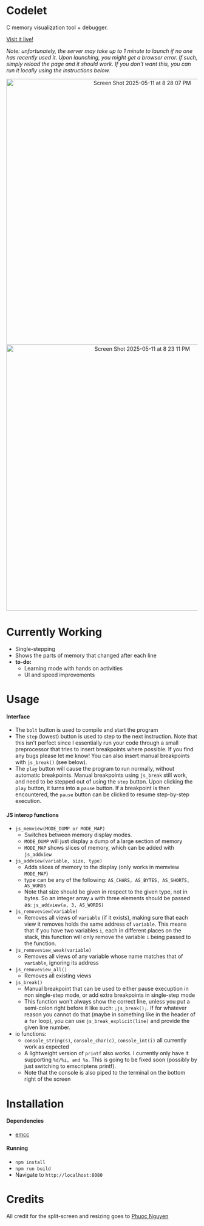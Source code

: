 # Codelet

C memory visualization tool + debugger.  
  
[Visit it live!](https://codelet-300i.onrender.com/)  
  
*Note: unfortunately, the server may take up to 1 minute to launch if no one has recently used it. Upon launching, you might get a browser error. If such, simply reload the page and it should work. If you don't want this, you can run it locally using the instructions below.*  
<p align="center">
<img width="700" alt="Screen Shot 2025-05-11 at 8 28 07 PM" src="https://github.com/user-attachments/assets/7257c92d-f796-4367-8075-ce12c25d3894" />
<img width="700" alt="Screen Shot 2025-05-11 at 8 23 11 PM" src="https://github.com/user-attachments/assets/c2bef6a0-b9d8-4448-858c-57b89753a3cb" />
</p>

# Currently Working
* Single-stepping
* Shows the parts of memory that changed after each line
* **to-do:**
    * Learning mode with hands on activities
    * UI and speed improvements

# Usage

#### Interface
* The `bolt` button is used to compile and start the program
* The `step` (lowest) button is used to step to the next instruction. Note that this isn't perfect since I essentially run your code through a small preprocessor that tries to insert breakpoints where possible. If you find any bugs please let me know! You can also insert manual breakpoints with `js_break()` (see below).
* The `play` button will cause the program to run normally, without automatic breakpoints. Manual breakpoints using `js_break` still work, and need to be stepped out of using the `step` button. Upon clicking the `play` button, it turns into a `pause` button. If a breakpoint is then encountered, the `pause` button can be clicked to resume step-by-step execution.

#### JS interop functions
* `js_memview(MODE_DUMP or MODE_MAP)`
    * Switches between memory display modes. 
    * `MODE_DUMP` will just display a dump of a large section of memory
    * `MODE_MAP` shows slices of memory, which can be added with `js_addview`
* `js_addview(variable, size, type)`
    * Adds slices of memory to the display (only works in memview `MODE_MAP`)
    * type can be any of the following: `AS_CHARS, AS_BYTES, AS_SHORTS, AS_WORDS` 
    * Note that size should be given in respect to the given type, not in bytes. So an integer array `a` with three elements should be passed as: `js_addview(a, 3, AS_WORDS)`
* `js_removeview(variable)`
    * Removes all views of `variable` (if it exists), making sure that each view it removes holds the same address of `variable`. This means that if you have two variables `i`, each in different places on the stack, this function will only remove the variable `i` being passed to the function.
* `js_removeview_weak(variable)`
    * Removes all views of any variable whose name matches that of `variable`, ignoring its address
* `js_removeview_all()`
    * Removes all existing views
* `js_break()`
    * Manual breakpoint that can be used to either pause execuption in non single-step mode, or add extra breakpoints in single-step mode
    * This function won't always show the correct line, unless you put a semi-colon right before it like such: `;js_break();`. If for whatever reason you cannot do that (maybe in something like in the header of a `for` loop), you can use `js_break_explicit(line)` and provide the given line number.
* io functions:
    * `console_string(s)`, `console_char(c)`, `console_int(i)` all currently work as expected
    * A lightweight version of `printf` also works. I currently only have it supporting `%d/%i, and %s`. This is going to be fixed soon (possibly by just switching to emscriptens printf).
    * Note that the console is also piped to the terminal on the bottom right of the screen


# Installation
#### Dependencies
* [emcc](https://emscripten.org/docs/getting_started/downloads.html)

#### Running
* `npm install` 
* `npm run build`
* Navigate to `http://localhost:8080`

# Credits
All credit for the split-screen and resizing goes to [Phuoc Nguyen](https://phuoc.ng/collection/html-dom/create-resizable-split-views/)